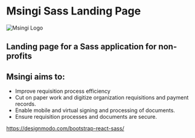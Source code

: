 # Msingi Sass Landing Page

![Msingi Logo](../msingi.png)

## Landing page for a Sass application for non-profits

## Msingi aims to:
 - Improve requisition process efficiency
 - Cut on paper work and digitize organization requisitions and payment records.
 - Enable mobile and virtual signing and processing of documents.
 - Ensure requisition processes and documents are secure.

https://designmodo.com/bootstrap-react-sass/